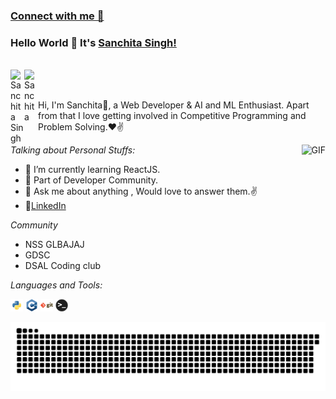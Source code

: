 ### [Connect with me 💬](https://www.linkedin.com/in/sanchitasingh4050/) 

### Hello World 👋 It's [Sanchita Singh!](https://www.linkedin.com/in/sanchitasingh4050)

<br/>

<a href="https://www.linkedin.com/in/sanchitasingh4050/">
<img align="left" alt="Sanchita Singh" width="22px" src="https://cdn.jsdelivr.net/npm/simple-icons@v3/icons/linkedin.svg" />
</a>
<a href="https://www.instagram.com/sanchitasingh4050/">
<img align="left" alt="Sanchita" width="22px" src="https://cdn.jsdelivr.net/npm/simple-icons@v3/icons/instagram.svg" />
</a>
<!-- <a href="https://www.youtube.com/@fewzzztv">
<img align="left" alt="Mohit Singh | YouTube" width="22px" src="https://cdn.jsdelivr.net/npm/simple-icons@v3/icons/youtube.svg" />
</a> -->
<br />

<br />


Hi, I'm Sanchita🙌, a Web Developer & AI and ML Enthusiast. Apart from that I love getting involved in Competitive Programming and Problem Solving.❤✌


<img align="right" alt="GIF" src="https://media.giphy.com/media/USV0ym3bVWQJJmNu3N/giphy.gif" />


*Talking about Personal Stuffs:*

- 🌱 I’m currently learning ReactJS.
- 👯 Part of Developer Community.
- 💬 Ask me about anything , Would love to answer them.✌
- 📝[LinkedIn](https://www.linkedin.com/in/sanchitasingh4050/)



*Community*
- NSS GLBAJAJ
- GDSC
- DSAL Coding club 


*Languages and Tools:*


<code><img height="20" src="https://raw.githubusercontent.com/github/explore/80688e429a7d4ef2fca1e82350fe8e3517d3494d/topics/python/python.png"></code>
<code><img height="20" src="https://raw.githubusercontent.com/github/explore/80688e429a7d4ef2fca1e82350fe8e3517d3494d/topics/cpp/cpp.png"></code>
<code><img height="20" src="https://raw.githubusercontent.com/github/explore/80688e429a7d4ef2fca1e82350fe8e3517d3494d/topics/git/git.png"></code>
<code><img height="20" src="https://raw.githubusercontent.com/github/explore/80688e429a7d4ef2fca1e82350fe8e3517d3494d/topics/terminal/terminal.png"></code>

<a href=#><img src="https://raw.githubusercontent.com/anmolwadhwaxx/anmolwadhwaxx/deda191d8faa317e1087ba3e16bee98b6b9b29ea/snake.svg"></a>
